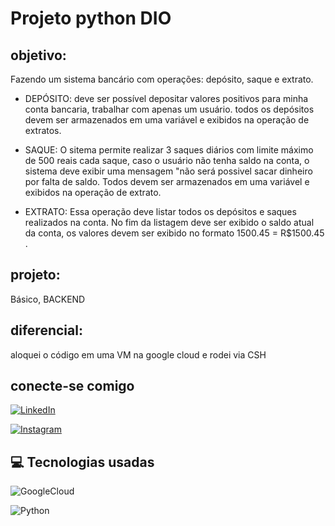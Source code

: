 # Projeto python DIO
 

 ## objetivo:
 Fazendo um sistema bancário com operações: depósito, saque e extrato.

* DEPÓSITO: deve ser possível depositar valores positivos para minha conta bancaria, trabalhar com apenas um usuário. todos os depósitos devem ser armazenados em uma variável e exibidos na operação de extratos.

* SAQUE: O sitema permite realizar 3 saques diários com limite máximo de 500 reais cada saque, caso o usuário não tenha saldo na conta, o sistema deve exibir uma mensagem "não será possivel sacar dinheiro por falta de saldo. Todos devem ser armazenados em uma variável e exibidos na operação de extrato.

* EXTRATO: Essa operação deve listar todos os depósitos e saques realizados na conta. No fim da listagem deve ser exibido o saldo atual da conta, os valores devem ser exibido no formato 1500.45 = R$1500.45
.
## projeto: 
 Básico, BACKEND
## diferencial:
 aloquei o código em uma VM na google cloud e rodei via CSH

 ## conecte-se comigo
[![LinkedIn](https://img.shields.io/badge/LinkedIn-0077B5?style=for-the-badge&logo=linkedin&logoColor=white)](https://www.linkedin.com/in/larissapolianedataeng/) 

[![Instagram](https://img.shields.io/badge/-Instagram-%23E4405F?style=for-the-badge&logo=instagram&logoColor=white)](https://www.instagram.com/larissa.lima02/)

## 💻 Tecnologias usadas


![GoogleCloud](https://img.shields.io/badge/GoogleCloud-%234285F4.svg?style=for-the-badge&logo=google-cloud&logoColor=white)

![Python](https://img.shields.io/badge/python-3670A0?style=for-the-badge&logo=python&logoColor=ffdd54)
